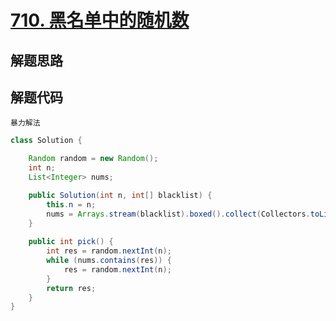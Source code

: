 # [710. 黑名单中的随机数](https://leetcode-cn.com/problems/random-pick-with-blacklist/)

## 解题思路



## 解题代码

`暴力解法`

```java
class Solution {

    Random random = new Random();
    int n;
    List<Integer> nums;

    public Solution(int n, int[] blacklist) {
        this.n = n;
        nums = Arrays.stream(blacklist).boxed().collect(Collectors.toList());
    }
    
    public int pick() {
        int res = random.nextInt(n);
        while (nums.contains(res)) {
            res = random.nextInt(n);
        }
        return res;
    }
}
```

